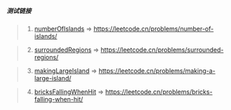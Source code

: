 ##### 测试链接
> 1. [numberOfIslands](./1.numberOfIslands) => https://leetcode.cn/problems/number-of-islands/

> 2. [surroundedRegions](./2.surroundedRegions) => https://leetcode.cn/problems/surrounded-regions/

> 3. [makingLargeIsland](./3.makingLargeIsland) => https://leetcode.cn/problems/making-a-large-island/

> 4. [bricksFallingWhenHit](./4.bricksFallingWhenHit) => https://leetcode.cn/problems/bricks-falling-when-hit/